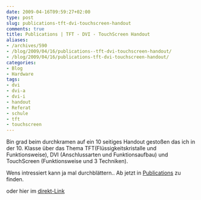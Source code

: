 ```yaml
---
date: 2009-04-16T09:59:27+02:00
type: post
slug: publications-tft-dvi-touchscreen-handout
comments: true
title: Publications | TFT - DVI - TouchScreen Handout
aliases:
- /archives/590
- /blog/2009/04/16/publications--tft-dvi-touchscreen-handout/
- /blog/2009/04/16/publications-tft-dvi-touchscreen-handout/
categories:
- Blog
- Hardware
tags:
- dvi
- dvi-a
- dvi-i
- handout
- Referat
- schule
- tft
- touchscreen
---
```


Bin grad beim durchkramen auf ein 10 seitiges Handout gestoßen das ich in der 10. Klasse über das Thema TFT(Flüssigkeitskristalle und Funktionsweise), DVI (Anschlussarten und Funktionsaufbau) und TouchScreen (Funktionsweise und 3 Techniken).

Wens intressiert kann ja mal durchblättern..
Ab jetzt in [Publications](/?page_id=408) zu finden.

oder hier im [direkt-Link](http://zwetschge.org/publications/TFT-Handout.pdf)
